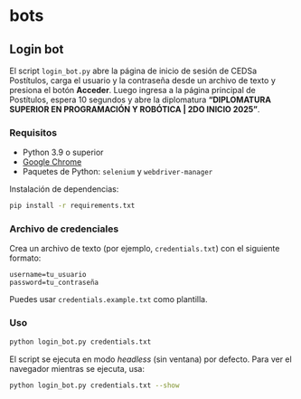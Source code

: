 # bots

## Login bot

El script `login_bot.py` abre la página de inicio de sesión de CEDSa Postítulos,
carga el usuario y la contraseña desde un archivo de texto y presiona el botón
**Acceder**. Luego ingresa a la página principal de Postítulos, espera 10
segundos y abre la diplomatura **“DIPLOMATURA SUPERIOR EN PROGRAMACIÓN Y
ROBÓTICA | 2DO INICIO 2025”**.

### Requisitos

- Python 3.9 o superior
- [Google Chrome](https://www.google.com/chrome/)
- Paquetes de Python: `selenium` y `webdriver-manager`

Instalación de dependencias:

```bash
pip install -r requirements.txt
```

### Archivo de credenciales

Crea un archivo de texto (por ejemplo, `credentials.txt`) con el siguiente
formato:

```
username=tu_usuario
password=tu_contraseña
```

Puedes usar `credentials.example.txt` como plantilla.

### Uso

```bash
python login_bot.py credentials.txt
```

El script se ejecuta en modo *headless* (sin ventana) por defecto. Para ver el
navegador mientras se ejecuta, usa:

```bash
python login_bot.py credentials.txt --show
```
